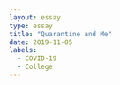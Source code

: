 ```yaml
---
layout: essay
type: essay
title: "Quarantine and Me"
date: 2019-11-05
labels:
  - COVID-19
  - College
---
```


## 


